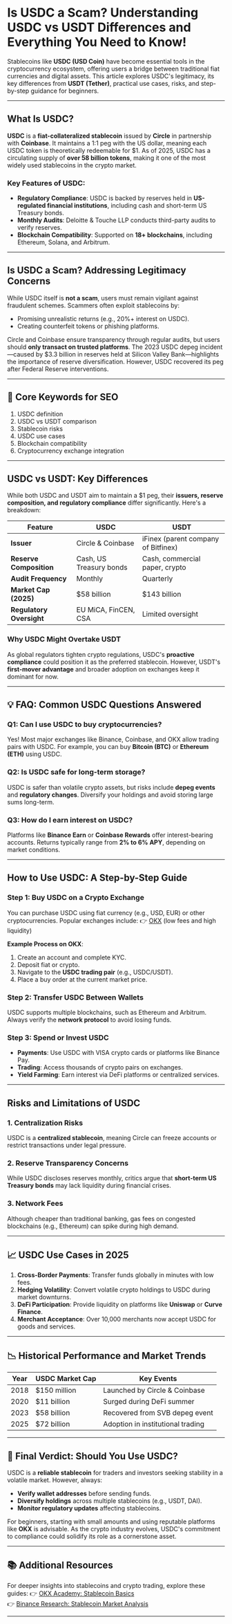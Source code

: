 # Is USDC a Scam? Understanding USDC vs USDT Differences and Everything You Need to Know!

Stablecoins like **USDC (USD Coin)** have become essential tools in the cryptocurrency ecosystem, offering users a bridge between traditional fiat currencies and digital assets. This article explores USDC's legitimacy, its key differences from **USDT (Tether)**, practical use cases, risks, and step-by-step guidance for beginners.

---

## What Is USDC?

**USDC** is a **fiat-collateralized stablecoin** issued by **Circle** in partnership with **Coinbase**. It maintains a 1:1 peg with the US dollar, meaning each USDC token is theoretically redeemable for $1. As of 2025, USDC has a circulating supply of **over 58 billion tokens**, making it one of the most widely used stablecoins in the crypto market.

### Key Features of USDC:
- **Regulatory Compliance**: USDC is backed by reserves held in **US-regulated financial institutions**, including cash and short-term US Treasury bonds.
- **Monthly Audits**: Deloitte & Touche LLP conducts third-party audits to verify reserves.
- **Blockchain Compatibility**: Supported on **18+ blockchains**, including Ethereum, Solana, and Arbitrum.

---

## Is USDC a Scam? Addressing Legitimacy Concerns

While USDC itself is **not a scam**, users must remain vigilant against fraudulent schemes. Scammers often exploit stablecoins by:
- Promising unrealistic returns (e.g., 20%+ interest on USDC).
- Creating counterfeit tokens or phishing platforms.

Circle and Coinbase ensure transparency through regular audits, but users should **only transact on trusted platforms**. The 2023 USDC depeg incident—caused by $3.3 billion in reserves held at Silicon Valley Bank—highlights the importance of reserve diversification. However, USDC recovered its peg after Federal Reserve interventions.

---

## 📌 Core Keywords for SEO
1. USDC definition  
2. USDC vs USDT comparison  
3. Stablecoin risks  
4. USDC use cases  
5. Blockchain compatibility  
6. Cryptocurrency exchange integration  

---

## USDC vs USDT: Key Differences

While both USDC and USDT aim to maintain a $1 peg, their **issuers, reserve composition, and regulatory compliance** differ significantly. Here's a breakdown:

| Feature                | USDC                          | USDT                          |
|------------------------|-------------------------------|-------------------------------|
| **Issuer**             | Circle & Coinbase             | iFinex (parent company of Bitfinex) |
| **Reserve Composition**| Cash, US Treasury bonds       | Cash, commercial paper, crypto |
| **Audit Frequency**    | Monthly                       | Quarterly                     |
| **Market Cap (2025)**  | $58 billion                   | $143 billion                  |
| **Regulatory Oversight** | EU MiCA, FinCEN, CSA       | Limited oversight             |

### Why USDC Might Overtake USDT
As global regulators tighten crypto regulations, USDC's **proactive compliance** could position it as the preferred stablecoin. However, USDT's **first-mover advantage** and broader adoption on exchanges keep it dominant for now.

---

## 💡 FAQ: Common USDC Questions Answered

### **Q1: Can I use USDC to buy cryptocurrencies?**  
Yes! Most major exchanges like Binance, Coinbase, and OKX allow trading pairs with USDC. For example, you can buy **Bitcoin (BTC)** or **Ethereum (ETH)** using USDC.

### **Q2: Is USDC safe for long-term storage?**  
USDC is safer than volatile crypto assets, but risks include **depeg events** and **regulatory changes**. Diversify your holdings and avoid storing large sums long-term.

### **Q3: How do I earn interest on USDC?**  
Platforms like **Binance Earn** or **Coinbase Rewards** offer interest-bearing accounts. Returns typically range from **2% to 6% APY**, depending on market conditions.

---

## How to Use USDC: A Step-by-Step Guide

### Step 1: Buy USDC on a Crypto Exchange  
You can purchase USDC using fiat currency (e.g., USD, EUR) or other cryptocurrencies. Popular exchanges include:
👉 [OKX](https://bit.ly/okx-bonus) (low fees and high liquidity)

**Example Process on OKX**:
1. Create an account and complete KYC.
2. Deposit fiat or crypto.
3. Navigate to the **USDC trading pair** (e.g., USDC/USDT).
4. Place a buy order at the current market price.

### Step 2: Transfer USDC Between Wallets  
USDC supports multiple blockchains, such as Ethereum and Arbitrum. Always verify the **network protocol** to avoid losing funds.

### Step 3: Spend or Invest USDC  
- **Payments**: Use USDC with VISA crypto cards or platforms like Binance Pay.
- **Trading**: Access thousands of crypto pairs on exchanges.
- **Yield Farming**: Earn interest via DeFi platforms or centralized services.

---

## Risks and Limitations of USDC

### **1. Centralization Risks**  
USDC is a **centralized stablecoin**, meaning Circle can freeze accounts or restrict transactions under legal pressure.

### **2. Reserve Transparency Concerns**  
While USDC discloses reserves monthly, critics argue that **short-term US Treasury bonds** may lack liquidity during financial crises.

### **3. Network Fees**  
Although cheaper than traditional banking, gas fees on congested blockchains (e.g., Ethereum) can spike during high demand.

---

## 📈 USDC Use Cases in 2025

1. **Cross-Border Payments**: Transfer funds globally in minutes with low fees.  
2. **Hedging Volatility**: Convert volatile crypto holdings to USDC during market downturns.  
3. **DeFi Participation**: Provide liquidity on platforms like **Uniswap** or **Curve Finance**.  
4. **Merchant Acceptance**: Over 10,000 merchants now accept USDC for goods and services.

---

## 📉 Historical Performance and Market Trends

| Year | USDC Market Cap | Key Events |
|------|------------------|------------|
| 2018 | $150 million     | Launched by Circle & Coinbase |
| 2020 | $11 billion      | Surged during DeFi summer |
| 2023 | $58 billion      | Recovered from SVB depeg event |
| 2025 | $72 billion      | Adoption in institutional trading |

---

## 🎯 Final Verdict: Should You Use USDC?

USDC is a **reliable stablecoin** for traders and investors seeking stability in a volatile market. However, always:
- **Verify wallet addresses** before sending funds.
- **Diversify holdings** across multiple stablecoins (e.g., USDT, DAI).
- **Monitor regulatory updates** affecting stablecoins.

For beginners, starting with small amounts and using reputable platforms like **OKX** is advisable. As the crypto industry evolves, USDC's commitment to compliance could solidify its role as a cornerstone asset.

---

## 📚 Additional Resources

For deeper insights into stablecoins and crypto trading, explore these guides:
👉 [OKX Academy: Stablecoin Basics](https://bit.ly/okx-bonus)  
👉 [Binance Research: Stablecoin Market Analysis](https://bit.ly/okx-bonus)  

--- 
